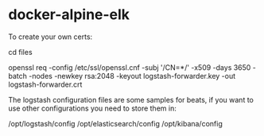# docker-alpine-elk

To create your own certs:

cd files

openssl req -config /etc/ssl/openssl.cnf -subj '/CN=*/' -x509 -days 3650 -batch -nodes -newkey rsa:2048 -keyout logstash-forwarder.key -out logstash-forwarder.crt

The logstash configuration files are some samples for beats, if you want to use other configurations you need to store them in:

/opt/logstash/config
/opt/elasticsearch/config
/opt/kibana/config
